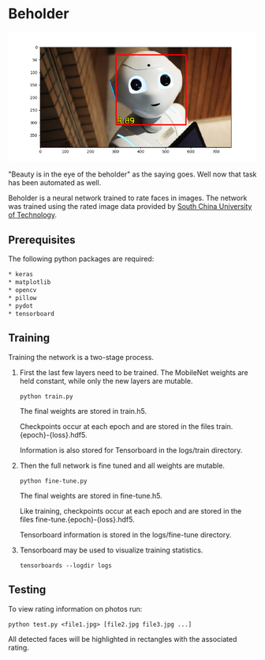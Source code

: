 # Beholder

![Beholder](attractive-robot.png)

"Beauty is in the eye of the beholder" as the saying goes.  Well now
that task has been automated as well.

Beholder is a neural network trained to rate faces in images.  The
network was trained using the rated image data provided by
[South China University of Technology](https://github.com/HCIILAB/SCUT-FBP5500-Database-Release).

## Prerequisites

The following python packages are required:

    * keras
    * matplotlib
    * opencv
    * pillow
    * pydot
    * tensorboard

## Training

Training the network is a two-stage process.

1.  First the last few layers need to be trained.  The MobileNet
    weights are held constant, while only the new layers are mutable.

        python train.py

    The final weights are stored in train.h5.

    Checkpoints occur at each epoch and are stored in the files
    train.{epoch}-{loss}.hdf5.

    Information is also stored for Tensorboard in the logs/train
    directory.

2.  Then the full network is fine tuned and all weights are mutable.

        python fine-tune.py

    The final weights are stored in fine-tune.h5.

    Like training, checkpoints occur at each epoch and are stored in
    the files fine-tune.{epoch}-{loss}.hdf5.

    Tensorboard information is stored in the logs/fine-tune directory.

3.  Tensorboard may be used to visualize training statistics.

        tensorboards --logdir logs

## Testing

To view rating information on photos run:

    python test.py <file1.jpg> [file2.jpg file3.jpg ...]

All detected faces will be highlighted in rectangles with the
associated rating.
